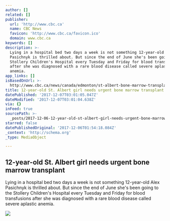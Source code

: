 ```yaml
---
author: []
related: []
publisher:
  url: 'http://www.cbc.ca'
  name: CBC News
  favicon: 'http://www.cbc.ca/favicon.ico'
  domain: www.cbc.ca
keywords: []
description: >-
  Lying in a hospital bed two days a week is not something 12-year-old Alex
  Pasichnyk is thrilled about. But since the end of June she's been going to the
  Stollery Children's Hospital every Tuesday and Friday for blood transfusions
  after she was diagnosed with a rare blood disease called severe aplastic
  anemia.
app_links: []
isBasedOnUrl: >-
  http://www.cbc.ca/news/canada/edmonton/st-albert-bone-marrow-transplant-stollery-alex-pasichnyk-1.4408390
title: 12-year-old St. Albert girl needs urgent bone marrow transplant
datePublished: '2017-12-07T03:01:05.047Z'
dateModified: '2017-12-07T03:01:04.638Z'
via: {}
inFeed: true
sourcePath: >-
  _posts/2017-12-06-12-year-old-st-albert-girl-needs-urgent-bone-marrow-transpl.md
starred: false
datePublishedOriginal: '2017-12-06T01:54:18.084Z'
_context: 'http://schema.org'
_type: MediaObject

---
```

<article style=""><h1>12-year-old St. Albert girl needs urgent bone marrow transplant</h1><p>Lying in a hospital bed two days a week is not something 12-year-old Alex Pasichnyk is thrilled about. But since the end of June she's been going to the Stollery Children's Hospital every Tuesday and Friday for blood transfusions after she was diagnosed with a rare blood disease called severe aplastic anemia.</p><img src="https://i.cbc.ca/1.4408445.1510966887!/fileImage/httpImage/image.jpg_gen/derivatives/16x9_1180/12-year-old-alex-pasichnyk-needs-two-blood-transfustions-weekly-to-survive.jpg" /></article>